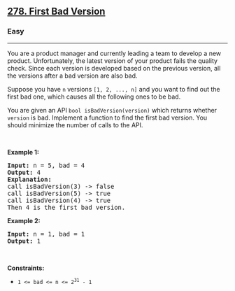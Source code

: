 <h2><a href="https://leetcode.com/problems/first-bad-version/">278. First Bad Version</a></h2><h3>Easy</h3><hr><div style="user-select: auto;" data-read-aloud-multi-block="true"><p style="user-select: auto;">You are a product manager and currently leading a team to develop a new product. Unfortunately, the latest version of your product fails the quality check. Since each version is developed based on the previous version, all the versions after a bad version are also bad.</p>

<p style="user-select: auto;">Suppose you have <code style="user-select: auto;">n</code> versions <code style="user-select: auto;">[1, 2, ..., n]</code> and you want to find out the first bad one, which causes all the following ones to be bad.</p>

<p style="user-select: auto;">You are given an API <code style="user-select: auto;">bool isBadVersion(version)</code> which returns whether <code style="user-select: auto;">version</code> is bad. Implement a function to find the first bad version. You should minimize the number of calls to the API.</p>

<p style="user-select: auto;">&nbsp;</p>
<p style="user-select: auto;"><strong style="user-select: auto;">Example 1:</strong></p>

<pre style="user-select: auto;"><strong style="user-select: auto;">Input:</strong> n = 5, bad = 4
<strong style="user-select: auto;">Output:</strong> 4
<strong style="user-select: auto;">Explanation:</strong>
call isBadVersion(3) -&gt; false
call isBadVersion(5)&nbsp;-&gt; true
call isBadVersion(4)&nbsp;-&gt; true
Then 4 is the first bad version.
</pre>

<p style="user-select: auto;"><strong style="user-select: auto;">Example 2:</strong></p>

<pre style="user-select: auto;"><strong style="user-select: auto;">Input:</strong> n = 1, bad = 1
<strong style="user-select: auto;">Output:</strong> 1
</pre>

<p style="user-select: auto;">&nbsp;</p>
<p style="user-select: auto;"><strong style="user-select: auto;">Constraints:</strong></p>

<ul style="user-select: auto;">
	<li style="user-select: auto;"><code style="user-select: auto;">1 &lt;= bad &lt;= n &lt;= 2<sup style="user-select: auto;">31</sup> - 1</code></li>
</ul>
</div>